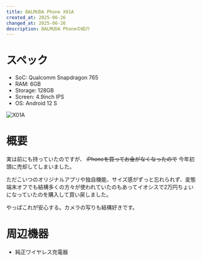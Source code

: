 ```yaml
---
title: BALMUDA Phone X01A
created_at: 2025-06-26
changed_at: 2025-06-26
description: BALMUDA Phoneの紹介
---
```


# スペック
- SoC: Qualcomm Snapdragon 765
- RAM: 6GB
- Storage: 128GB
- Screen: 4.9inch IPS
- OS: Android 12 S

![X01A](https://media.misskeyusercontent.jp/io/6de6378d-fade-4104-9067-f35390c6406e.jpg)

# 概要
実は前にも持っていたのですが、 ~~iPhoneを買ってお金がなくなったので~~ 今年初頭に売却してしまいました。

ただこいつのオリジナルアプリや独自機能、サイズ感がずっと忘れられず、変態端末オフでも結構多くの方々が使われていたのもあってイオシスで2万円ちょいになっていたのを購入して買い戻しました。

やっぱこれが安心する。カメラの写りも結構好きです。

# 周辺機器
- 純正ワイヤレス充電器